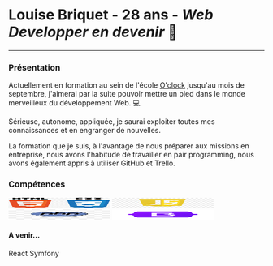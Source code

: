 # Louise Briquet - 28 ans - *Web Developper en devenir* :rocket: 
---


### Présentation  

Actuellement en formation au sein de l'école [O'clock](https://oclock.io/?utm_source=google&utm_medium=cpc&utm_campaign=Brand&adgroupname=Oclock&keyword=oclock&gclid=Cj0KCQjw1ZeUBhDyARIsAOzAqQIg8-_uKn1_JbTOEpGEgn9AklEQAPNn_C-kGvkPw9zpkt6k2nu-XcMaAtmQEALw_wcB) jusqu'au mois de septembre, j'aimerai par la suite pouvoir mettre un pied dans le monde merveilleux du développement Web. :computer: 

Sérieuse, autonome, appliquée, je saurai exploiter toutes mes connaissances et en engranger de nouvelles.   

La formation que je suis, à l'avantage de nous préparer aux missions en entreprise, nous avons l'habitude de travailler en pair programming, nous avons également appris à utiliser GitHub et Trello.   


### Compétences  

<img src="./images/csshtml.jpeg" alt="html/css" width="200" height="20"/>
<img src="./images/js.jpeg" alt="javascript" width="200" height="20"/>
<img src="./images/php.jpeg" alt="php" width="200" height="20"/>
<img src="./images/bootstrap-logo.png" alt="bootstrap" width="200" height="20"/>

#### A venir...

React
Symfony 




